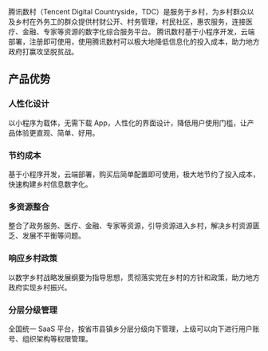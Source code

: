 腾讯数村（Tencent Digital Countryside，TDC）是服务于乡村，为乡村群众以及乡村在外务工的群众提供村财公开、村务管理，村民社区，惠农服务，连接医疗、金融、专家等资源的数字化综合服务平台。
腾讯数村基于小程序开发，云端部署，注册即可使用，使用腾讯数村可以极大地降低信息化的投入成本，助力地方政府打赢攻坚脱贫战。

## 产品优势
### 人性化设计
以小程序为载体，无需下载 App，人性化的界面设计，降低用户使用门槛，让产品体验更直观、简单、好用。

### 节约成本
基于小程序开发，云端部署，购买后简单配置即可使用，极大地节约了投入成本，快速构建乡村信息数字化。

### 多资源整合
整合了政务服务、医疗、金融、专家等资源，引导资源进入乡村，解决乡村资源匮乏、发展不平衡等问题。

### 响应乡村政策
以数字乡村战略发展纲要为指导思想，贯彻落实党在乡村的方针和政策，助力地方政府实现乡村振兴。

### 分层分级管理
全国统一 SaaS 平台，按省市县镇乡分层分级向下管理，上级可以向下进行用户账号、组织架构等权限管理。
